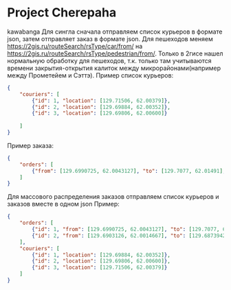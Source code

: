 # Project Cherepaha
kawabanga
Для сингла сначала отправляем список курьеров в формате json, затем отправляет заказ в формате json. Для пешеходов меняем https://2gis.ru/routeSearch/rsType/car/from/ на https://2gis.ru/routeSearch/rsType/pedestrian/from/. Только в 2гисе нашел нормальную обработку для пешеходов, т.к. только там учитываются времени закрытия-открытия калиток между микрорайонами(например между Прометейем и Сэттэ).
Пример список курьеров:
```json
{
    "couriers": [
        {"id": 1, "location": [129.71506, 62.00379]},
        {"id": 2, "location": [129.69884, 62.00352]},
        {"id": 3, "location": [129.69806, 62.00600]}
        
    ]
}
```
Пример заказа:
```json
{
    "orders": [
        {"from": [129.6990725, 62.0043127], "to": [129.7077, 62.01491], "cost": 200}
    ]
}
```

Для массового распределения заказов отправляем список курьеров и заказов вместе в одном json
Пример:
```json
{
    "orders": [
        {"id": 1, "from": [129.6990725, 62.0043127], "to": [129.7077, 62.01491], "cost": 200},
        {"id": 2, "from": [129.6903126, 62.0014667], "to": [129.6873942, 61.9973353], "cost": 150}
    ],
    "couriers": [
        {"id": 1, "location": [129.69884, 62.00352]},
        {"id": 2, "location": [129.69806, 62.00600]},
        {"id": 3, "location": [129.71506, 62.00379]}
    ]
}
```
